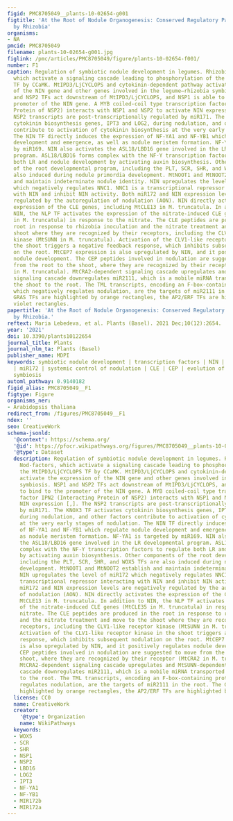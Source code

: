 ```yaml
---
figid: PMC8705049__plants-10-02654-g001
figtitle: 'At the Root of Nodule Organogenesis: Conserved Regulatory Pathways Recruited
  by Rhizobia'
organisms:
- NA
pmcid: PMC8705049
filename: plants-10-02654-g001.jpg
figlink: /pmc/articles/PMC8705049/figure/plants-10-02654-f001/
number: F1
caption: Regulation of symbiotic nodule development in legumes. Rhizobia produce Nod-factors,
  which activate a signaling cascade leading to phosphorylation of the MtIPD3/LjCYCLOPS
  TF by CCaMK. MtIPD3/LjCYCLOPS and cytokinin-dependent pathway activate the expression
  of the NIN gene and other genes involved in the legume–rhizobia symbiosis. NSP1
  and NSP2 TFs act downstream of MtIPD3/LjCYCLOPS, and NSP1 is able to bind to the
  promoter of the NIN gene. A MYB coiled-coil type transcription factor IPN2 (Interacting
  Protein of NSP2) interacts with NSP1 and NSP2 to activate NIN expression [,]. The
  NSP2 transcripts are post-transcriptionally regulated by miR171. The KNOX3 TF activates
  cytokinin biosynthesis genes, IPT3 and LOG2, during nodulation, and other factors
  contribute to activation of cytokinin biosynthesis at the very early stages of nodulation.
  The NIN TF directly induces the expression of NF-YA1 and NF-YB1 which regulate nodule
  development and emergence, as well as nodule meristem formation. NF-YA1 is targeted
  by miR169. NIN also activates the ASL18/LBD16 gene involved in the LR developmental
  program. ASL18/LBD16 forms complex with the NF-Y transcription factors to regulate
  both LR and nodule development by activating auxin biosynthesis. Other components
  of the root developmental program, including the PLT, SCR, SHR, and WOX5 TFs are
  also induced during nodule primordia development. MtNOOT1 and MtNOOT2 establish
  and maintain indeterminate nodule identity. NIN upregulates the level of miR172
  which negatively regulates NNC1. NNC1 is а transcriptional repressor interacting
  with NIN and inhibit NIN activity. Both miR172 and NIN expression levels are negatively
  regulated by the autoregulation of nodulation (AON). NIN directly activates the
  expression of the CLE genes, including MtCLE13 in M. truncatula. In addition to
  NIN, the NLP TF activates the expression of the nitrate-induced CLE genes (MtCLE35
  in M. truncatula) in response to the nitrate. The CLE peptides are produced in the
  root in response to rhizobia inoculation and the nitrate treatment and move to the
  shoot where they are recognized by their receptors, including the CLV1-like receptor
  kinase (MtSUNN in M. truncatula). Activation of the CLV1-like receptor kinase in
  the shoot triggers a negative feedback response, which inhibits subsequent nodulation
  on the root. MtCEP7 expression is also upregulated by NIN, and it positively regulates
  nodule development. The CEP peptides involved in nodulation are suggested to move
  from the root to the shoot, where they are recognized by their receptor (MtCRA2
  in M. truncatula). MtCRA2-dependent signaling cascade upregulates and MtSUNN-dependent
  signaling cascade downregulates miR2111, which is a mobile miRNA transported from
  the shoot to the root. The TML transcripts, encoding an F-box-containing protein
  which negatively regulates nodulation, are the targets of miR2111 in the root. The
  GRAS TFs are highlighted by orange rectangles, the AP2/ERF TFs are highlighted by
  violet rectangles.
papertitle: 'At the Root of Nodule Organogenesis: Conserved Regulatory Pathways Recruited
  by Rhizobia.'
reftext: Maria Lebedeva, et al. Plants (Basel). 2021 Dec;10(12):2654.
year: '2021'
doi: 10.3390/plants10122654
journal_title: Plants
journal_nlm_ta: Plants (Basel)
publisher_name: MDPI
keywords: symbiotic nodule development | transcription factors | NIN | LBD16 | KNOX
  | miR172 | systemic control of nodulation | CLE | CEP | evolution of legume–rhizobia
  symbiosis
automl_pathway: 0.9140182
figid_alias: PMC8705049__F1
figtype: Figure
organisms_ner:
- Arabidopsis thaliana
redirect_from: /figures/PMC8705049__F1
ndex: ''
seo: CreativeWork
schema-jsonld:
  '@context': https://schema.org/
  '@id': https://pfocr.wikipathways.org/figures/PMC8705049__plants-10-02654-g001.html
  '@type': Dataset
  description: Regulation of symbiotic nodule development in legumes. Rhizobia produce
    Nod-factors, which activate a signaling cascade leading to phosphorylation of
    the MtIPD3/LjCYCLOPS TF by CCaMK. MtIPD3/LjCYCLOPS and cytokinin-dependent pathway
    activate the expression of the NIN gene and other genes involved in the legume–rhizobia
    symbiosis. NSP1 and NSP2 TFs act downstream of MtIPD3/LjCYCLOPS, and NSP1 is able
    to bind to the promoter of the NIN gene. A MYB coiled-coil type transcription
    factor IPN2 (Interacting Protein of NSP2) interacts with NSP1 and NSP2 to activate
    NIN expression [,]. The NSP2 transcripts are post-transcriptionally regulated
    by miR171. The KNOX3 TF activates cytokinin biosynthesis genes, IPT3 and LOG2,
    during nodulation, and other factors contribute to activation of cytokinin biosynthesis
    at the very early stages of nodulation. The NIN TF directly induces the expression
    of NF-YA1 and NF-YB1 which regulate nodule development and emergence, as well
    as nodule meristem formation. NF-YA1 is targeted by miR169. NIN also activates
    the ASL18/LBD16 gene involved in the LR developmental program. ASL18/LBD16 forms
    complex with the NF-Y transcription factors to regulate both LR and nodule development
    by activating auxin biosynthesis. Other components of the root developmental program,
    including the PLT, SCR, SHR, and WOX5 TFs are also induced during nodule primordia
    development. MtNOOT1 and MtNOOT2 establish and maintain indeterminate nodule identity.
    NIN upregulates the level of miR172 which negatively regulates NNC1. NNC1 is а
    transcriptional repressor interacting with NIN and inhibit NIN activity. Both
    miR172 and NIN expression levels are negatively regulated by the autoregulation
    of nodulation (AON). NIN directly activates the expression of the CLE genes, including
    MtCLE13 in M. truncatula. In addition to NIN, the NLP TF activates the expression
    of the nitrate-induced CLE genes (MtCLE35 in M. truncatula) in response to the
    nitrate. The CLE peptides are produced in the root in response to rhizobia inoculation
    and the nitrate treatment and move to the shoot where they are recognized by their
    receptors, including the CLV1-like receptor kinase (MtSUNN in M. truncatula).
    Activation of the CLV1-like receptor kinase in the shoot triggers a negative feedback
    response, which inhibits subsequent nodulation on the root. MtCEP7 expression
    is also upregulated by NIN, and it positively regulates nodule development. The
    CEP peptides involved in nodulation are suggested to move from the root to the
    shoot, where they are recognized by their receptor (MtCRA2 in M. truncatula).
    MtCRA2-dependent signaling cascade upregulates and MtSUNN-dependent signaling
    cascade downregulates miR2111, which is a mobile miRNA transported from the shoot
    to the root. The TML transcripts, encoding an F-box-containing protein which negatively
    regulates nodulation, are the targets of miR2111 in the root. The GRAS TFs are
    highlighted by orange rectangles, the AP2/ERF TFs are highlighted by violet rectangles.
  license: CC0
  name: CreativeWork
  creator:
    '@type': Organization
    name: WikiPathways
  keywords:
  - WOX5
  - SCR
  - SHR
  - NSP1
  - NSP2
  - LBD16
  - LOG2
  - IPT3
  - NF-YA1
  - NF-YB1
  - MIR172b
  - MIR172a
---
```

